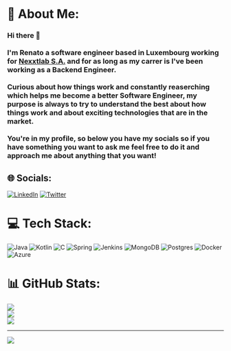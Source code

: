 # 💫 About Me:
### Hi there 🖖<br><br>I'm Renato a software engineer based in Luxembourg working for [Nexxtlab S.A.](https://www.nexxtlab.lu/) and for as long as my carrer is I've been working as a Backend Engineer.<br><br>Curious about how things work and constantly reaserching which helps me become a better Software Engineer, my purpose is always to try to understand the best about how things work and about exciting technologies that are in the market.<br><br>You're in my profile, so below you have my socials so if you have something you want to ask me feel free to do it and approach me about anything that you want!<br>


## 🌐 Socials:
[![LinkedIn](https://img.shields.io/badge/LinkedIn-%230077B5.svg?logo=linkedin&logoColor=white)](https://linkedin.com/in/renatompf) [![Twitter](https://img.shields.io/badge/Twitter-%231DA1F2.svg?logo=Twitter&logoColor=white)](https://twitter.com/renatompf) 

# 💻 Tech Stack:
![Java](https://img.shields.io/badge/java-%23ED8B00.svg?style=for-the-badge&logo=java&logoColor=white) ![Kotlin](https://img.shields.io/badge/kotlin-%230095D5.svg?style=for-the-badge&logo=kotlin&logoColor=white) ![C](https://img.shields.io/badge/c-%2300599C.svg?style=for-the-badge&logo=c&logoColor=white) ![Spring](https://img.shields.io/badge/spring-%236DB33F.svg?style=for-the-badge&logo=spring&logoColor=white) ![Jenkins](https://img.shields.io/badge/jenkins-%232C5263.svg?style=for-the-badge&logo=jenkins&logoColor=white) ![MongoDB](https://img.shields.io/badge/MongoDB-%234ea94b.svg?style=for-the-badge&logo=mongodb&logoColor=white) ![Postgres](https://img.shields.io/badge/postgres-%23316192.svg?style=for-the-badge&logo=postgresql&logoColor=white) ![Docker](https://img.shields.io/badge/docker-%230db7ed.svg?style=for-the-badge&logo=docker&logoColor=white) ![Azure](https://img.shields.io/badge/azure-%230072C6.svg?style=for-the-badge&logo=azure-devops&logoColor=white)
# 📊 GitHub Stats:
![](https://github-readme-stats.vercel.app/api?username=renatompf&theme=dark&hide_border=false&include_all_commits=false&count_private=false)<br/>
![](https://github-readme-streak-stats.herokuapp.com/?user=renatompf&theme=dark&hide_border=false)<br/>
![](https://github-readme-stats.vercel.app/api/top-langs/?username=renatompf&theme=dark&hide_border=false&include_all_commits=false&count_private=false&layout=compact)

---
[![](https://visitcount.itsvg.in/api?id=renatompf&icon=0&color=0)](https://visitcount.itsvg.in)

<!-- Proudly created with GPRM ( https://gprm.itsvg.in ) -->
